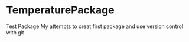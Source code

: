 # TemperaturePackage
Test Package
My attempts to creat first package and use version control with git
